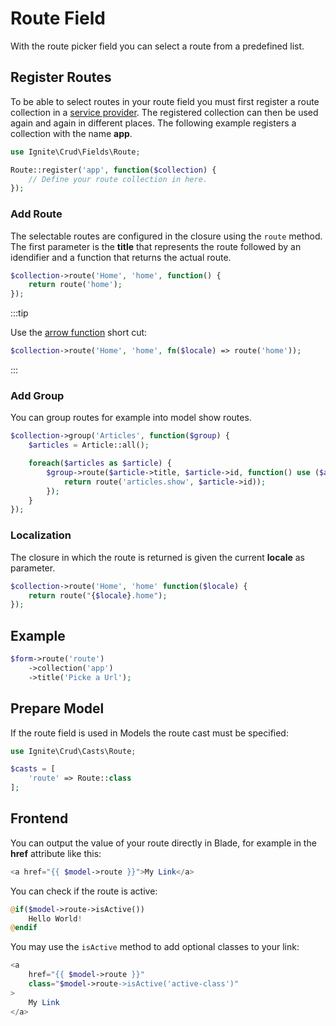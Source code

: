 # Route Field

With the route picker field you can select a route from a predefined list.

## Register Routes

To be able to select routes in your route field you must first register a route
collection in a [service provider](https://laravel.com/docs/7.x/providers). The
registered collection can then be used again and again in different places. The
following example registers a collection with the name **app**.

```php
use Ignite\Crud\Fields\Route;

Route::register('app', function($collection) {
    // Define your route collection in here.
});
```

### Add Route

The selectable routes are configured in the closure using the `route` method.
The first parameter is the **title** that represents the route followed by an
idendifier and a function that returns the actual route.

```php
$collection->route('Home', 'home', function() {
    return route('home');
});
```

:::tip

Use the [arrow function](https://www.php.net/manual/en/functions.arrow.php)
short cut:

```php
$collection->route('Home', 'home', fn($locale) => route('home'));
```

:::

### Add Group

You can group routes for example into model show routes.

```php
$collection->group('Articles', function($group) {
    $articles = Article::all();

    foreach($articles as $article) {
        $group->route($article->title, $article->id, function() use ($article) {
            return route('articles.show', $article->id));
        });
    }
});
```

### Localization

The closure in which the route is returned is given the current **locale** as
parameter.

```php
$collection->route('Home', 'home' function($locale) {
    return route("{$locale}.home");
});
```

## Example

```php
$form->route('route')
    ->collection('app')
    ->title('Picke a Url');
```

## Prepare Model

If the route field is used in Models the route cast must be specified:

```php
use Ignite\Crud\Casts\Route;

$casts = [
    'route' => Route::class
];
```

## Frontend

You can output the value of your route directly in Blade, for example in the
**href** attribute like this:

```php
<a href="{{ $model->route }}">My Link</a>
```

You can check if the route is active:

```php
@if($model->route->isActive())
    Hello World!
@endif
```

You may use the `isActive` method to add optional classes to your link:

```php
<a
    href="{{ $model->route }}"
    class="$model->route->isActive('active-class')"
>
    My Link
</a>
```
